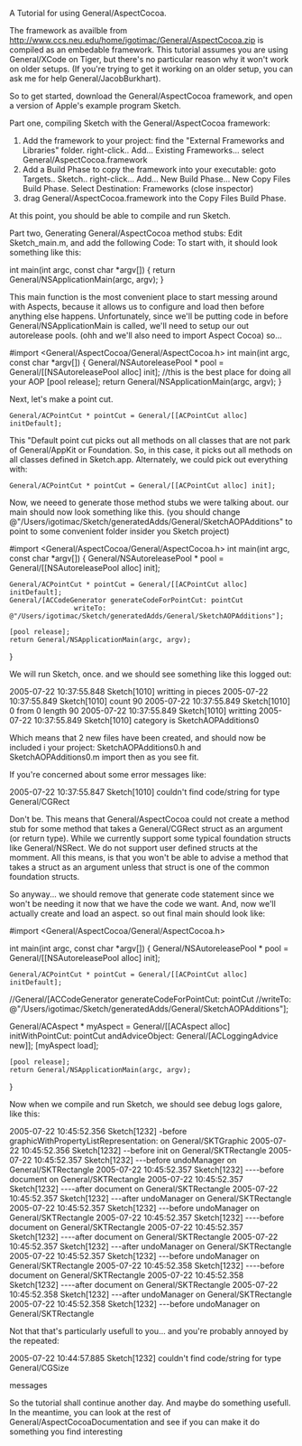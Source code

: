 A Tutorial for using General/AspectCocoa.

The framework as availble from http://www.ccs.neu.edu/home/igotimac/General/AspectCocoa.zip is compiled as an embedable framework.  This tutorial assumes you are using General/XCode on Tiger, but there's no particular reason why it won't work on older setups. (If you're trying to get it working on an older setup, you can ask me for help General/JacobBurkhart). 

So to get started, download the General/AspectCocoa framework, and open a version of Apple's example program Sketch.

Part one, compiling Sketch with the General/AspectCocoa framework:
1. Add the framework to your project:
find the "External Frameworks and Libraries" folder. right-click.. Add... Existing Frameworks... select General/AspectCocoa.framework
2. Add a Build Phase to copy the framework into your executable:
goto Targets.. Sketch.. right-click... Add... New Build Phase... New Copy Files Build Phase.
Select Destination: Frameworks
(close inspector)
3. drag General/AspectCocoa.framework into the Copy Files Build Phase.

At this point, you should be able to compile and run Sketch.

Part two, Generating General/AspectCocoa method stubs:
Edit Sketch_main.m, and add the following Code:
To start with, it should look something like this:
    
int main(int argc, const char *argv[]) {
    return General/NSApplicationMain(argc, argv);
}

This main function is the most convenient place to start messing around with Aspects, because it allows us to configure and load then before anything else happens.
Unfortunately, since we'll be putting code in before General/NSApplicationMain is called, we'll need to setup our out autorelease pools. (ohh and we'll also need to import Aspect Cocoa)
so...
    
#import <General/AspectCocoa/General/AspectCocoa.h>
int main(int argc, const char *argv[]) {
    General/NSAutoreleasePool * pool = General/[[NSAutoreleasePool alloc] init];
    //this is the best place for doing all your AOP
    [pool release];
    return General/NSApplicationMain(argc, argv);
}

Next, let's make a point cut.
    
    General/ACPointCut * pointCut = General/[[ACPointCut alloc] initDefault];

This "Default point cut picks out all methods on all classes that are not park of General/AppKit or Foundation.  So, in this case, it picks out all methods on all classes defined in Sketch.app.
Alternately, we could pick out everything with:
    
    General/ACPointCut * pointCut = General/[[ACPointCut alloc] init];


Now, we neeed to generate those method stubs we were talking about. our main should now look something like this.  (you should change @"/Users/igotimac/Sketch/generatedAdds/General/SketchAOPAdditions" to point to some convenient folder insider you Sketch project)
    
#import <General/AspectCocoa/General/AspectCocoa.h>
int main(int argc, const char *argv[]) {
    General/NSAutoreleasePool * pool = General/[[NSAutoreleasePool alloc] init];

    General/ACPointCut * pointCut = General/[[ACPointCut alloc] initDefault];
    General/[ACCodeGenerator generateCodeForPointCut: pointCut 
                    writeTo: @"/Users/igotimac/Sketch/generatedAdds/General/SketchAOPAdditions"];

    [pool release];
    return General/NSApplicationMain(argc, argv);
}

We will run Sketch, once. and we should see something like this logged out:
    
2005-07-22 10:37:55.848 Sketch[1010] writting in pieces
2005-07-22 10:37:55.849 Sketch[1010] count 90
2005-07-22 10:37:55.849 Sketch[1010] 0 from 0 length 90
2005-07-22 10:37:55.849 Sketch[1010] writting
2005-07-22 10:37:55.849 Sketch[1010] category is SketchAOPAdditions0

Which means that 2 new files have been created, and should now be included i your project:
SketchAOPAdditions0.h and SketchAOPAdditions0.m
import then as you see fit.

If you're concerned about some error messages like: 
    
2005-07-22 10:37:55.847 Sketch[1010] couldn't find code/string for type General/CGRect

Don't be.  This means that General/AspectCocoa could not create a method stub for some method that takes a General/CGRect struct as an argument (or return type).  While we currently support some typical foundation structs like General/NSRect. We do not support user defined structs at the momment.  All this means, is that you won't be able to advise a method that takes a struct as an argument unless that struct is one of the common foundation structs.

So anyway... we should remove that generate code statement since we won't be needing it now that we have the code we want.
And, now we'll actually create and load an aspect.
so out final main should look like:
    
#import <General/AspectCocoa/General/AspectCocoa.h>

int main(int argc, const char *argv[]) {
    General/NSAutoreleasePool * pool = General/[[NSAutoreleasePool alloc] init];

    General/ACPointCut * pointCut = General/[[ACPointCut alloc] initDefault];
   //General/[ACCodeGenerator generateCodeForPointCut: pointCut 
   //writeTo: @"/Users/igotimac/Sketch/generatedAdds/General/SketchAOPAdditions"];
   
   General/ACAspect * myAspect = General/[[ACAspect alloc] initWithPointCut: pointCut 
                               andAdviceObject: General/[ACLoggingAdvice new]];
   [myAspect load];

    [pool release];
    return General/NSApplicationMain(argc, argv);
}


Now when we compile and run Sketch, we should see debug logs galore, like this:
    
2005-07-22 10:45:52.356 Sketch[1232] -before graphicWithPropertyListRepresentation: on General/SKTGraphic
2005-07-22 10:45:52.356 Sketch[1232] --before init on General/SKTRectangle
2005-07-22 10:45:52.357 Sketch[1232] ---before undoManager on General/SKTRectangle
2005-07-22 10:45:52.357 Sketch[1232] ----before document on General/SKTRectangle
2005-07-22 10:45:52.357 Sketch[1232] ----after document on General/SKTRectangle
2005-07-22 10:45:52.357 Sketch[1232] ---after undoManager on General/SKTRectangle
2005-07-22 10:45:52.357 Sketch[1232] ---before undoManager on General/SKTRectangle
2005-07-22 10:45:52.357 Sketch[1232] ----before document on General/SKTRectangle
2005-07-22 10:45:52.357 Sketch[1232] ----after document on General/SKTRectangle
2005-07-22 10:45:52.357 Sketch[1232] ---after undoManager on General/SKTRectangle
2005-07-22 10:45:52.357 Sketch[1232] ---before undoManager on General/SKTRectangle
2005-07-22 10:45:52.358 Sketch[1232] ----before document on General/SKTRectangle
2005-07-22 10:45:52.358 Sketch[1232] ----after document on General/SKTRectangle
2005-07-22 10:45:52.358 Sketch[1232] ---after undoManager on General/SKTRectangle
2005-07-22 10:45:52.358 Sketch[1232] ---before undoManager on General/SKTRectangle



Not that that's particularly usefull to you... and you're probably annoyed by the repeated:
    
2005-07-22 10:44:57.885 Sketch[1232] couldn't find code/string for type General/CGSize

messages


So the tutorial shall continue another day. And maybe do something usefull. In the meantime, you can look at the rest of General/AspectCocoaDocumentation and see if you can make it do something you find interesting